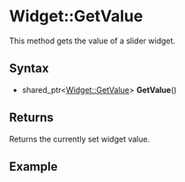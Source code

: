 # Widget::GetValue

This method gets the value of a slider widget.

## Syntax

- shared_ptr<[Widget::GetValue](Widget_GetValue.md)\> **GetValue**()

## Returns

Returns the currently set widget value.

## Example

```c++
```
